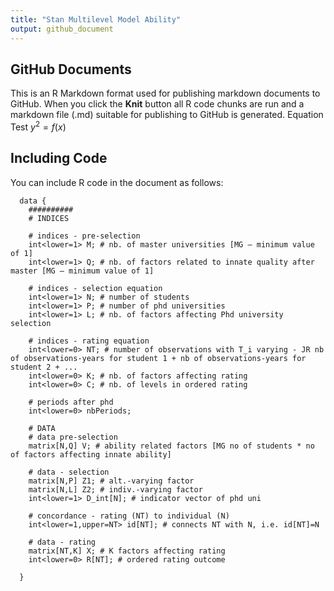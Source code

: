 ```yaml
---
title: "Stan Multilevel Model Ability"
output: github_document
---
```



## GitHub Documents

This is an R Markdown format used for publishing markdown documents to GitHub. When you click the **Knit** button all R code chunks are run and a markdown file (.md) suitable for publishing to GitHub is generated.
Equation Test $y^2=f(x)$


## Including Code

You can include R code in the document as follows:

```{stan cars}
  data {
    ##########
    # INDICES
    
    # indices - pre-selection
    int<lower=1> M; # nb. of master universities [MG – minimum value of 1]
    int<lower=1> Q; # nb. of factors related to innate quality after master [MG – minimum value of 1]
    
    # indices - selection equation 
    int<lower=1> N; # number of students
    int<lower=1> P; # number of phd universities
    int<lower=1> L; # nb. of factors affecting Phd university selection
    
    # indices - rating equation
    int<lower=0> NT; # number of observations with T_i varying - JR nb of observations-years for student 1 + nb of observations-years for student 2 + ...
    int<lower=0> K; # nb. of factors affecting rating
    int<lower=0> C; # nb. of levels in ordered rating
    
    # periods after phd 
    int<lower=0> nbPeriods;
    
    # DATA
    # data pre-selection
    matrix[N,Q] V; # ability related factors [MG no of students * no of factors affecting innate ability]
    
    # data - selection
    matrix[N,P] Z1; # alt.-varying factor
    matrix[N,L] Z2; # indiv.-varying factor 
    int<lower=1> D_int[N]; # indicator vector of phd uni
    
    # concordance - rating (NT) to individual (N)
    int<lower=1,upper=NT> id[NT]; # connects NT with N, i.e. id[NT]=N
    
    # data - rating
    matrix[NT,K] X; # K factors affecting rating
    int<lower=0> R[NT]; # ordered rating outcome
    
  }
  

```
